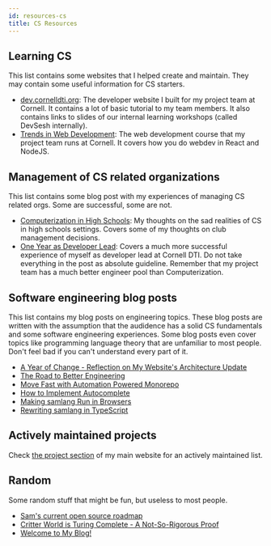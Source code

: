 ```yaml
---
id: resources-cs
title: CS Resources
---
```


## Learning CS

This list contains some websites that I helped create and maintain. They may contain some useful
information for CS starters.

- [dev.cornelldti.org](https://dev.cornelldti.org/): The developer website I built for my project
  team at Cornell. It contains a lot of basic tutorial to my team members. It also contains links to
  slides of our internal learning workshops (called DevSesh internally).
- [Trends in Web Development](https://webdev.cornelldti.org/): The web development course that my
  project team runs at Cornell. It covers how you do webdev in React and NodeJS.

## Management of CS related organizations

This list contains some blog post with my experiences of managing CS related orgs. Some are
successful, some are not.

- [Computerization in High Schools](https://blog.developersam.com/2018/12/31/cs-in-high-schools/):
  My thoughts on the sad realities of CS in high schools settings. Covers some of my thoughts on
  club management decisions.
- [One Year as Developer Lead](https://blog.developersam.com/2020/05/14/one-year-as-dev-lead/):
  Covers a much more successful experience of myself as developer lead at Cornell DTI. Do not take
  everything in the post as absolute guideline. Remember that my project team has a much better
  engineer pool than Computerization.

## Software engineering blog posts

This list contains my blog posts on engineering topics. These blog posts are written with the
assumption that the audidence has a solid CS fundamentals and some software engineering experiences.
Some blog posts even cover topics like programming language theory that are unfamiliar to most
people. Don't feel bad if you can't understand every part of it.

- [A Year of Change - Reflection on My Website's Architecture Update](https://blog.developersam.com/2018/08/01/website-architecture-update/)
- [The Road to Better Engineering](https://blog.developersam.com/2019/08/17/the-road-to-better-engineering/)
- [Move Fast with Automation Powered Monorepo](https://blog.developersam.com/2019/08/24/automation-monorepo)
- [How to Implement Autocomplete](https://blog.developersam.com/2020/01/09/implement-autocomplete/)
- [Making samlang Run in Browsers](https://blog.developersam.com/2020/05/17/samlang-in-browser)
- [Rewriting samlang in TypeScript](https://blog.developersam.com/2020/08/30/samlang-ts-rewrite)

## Actively maintained projects

Check [the project section](https://developersam.com/#projects) of my main website for an actively
maintained list.

## Random

Some random stuff that might be fun, but useless to most people.

- [Sam's current open source roadmap](https://wiki.developersam.com/docs/oss-roadmap-2020-h2)
- [Critter World is Turing Complete - A Not-So-Rigorous Proof](https://blog.developersam.com/2018/08/27/cw-turing-complete)
- [Welcome to My Blog!](https://blog.developersam.com/1970/01/01/welcome-to-my-blog)
